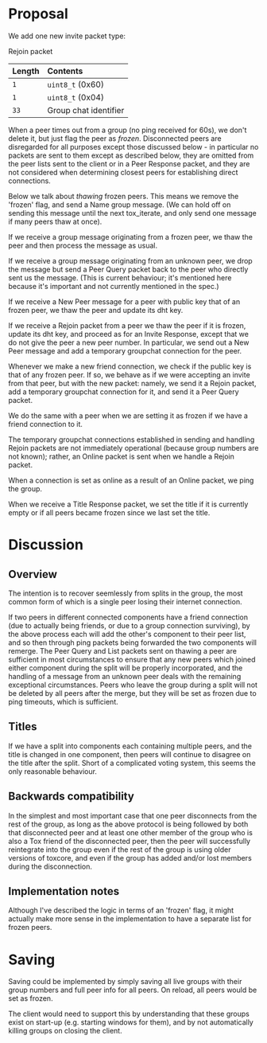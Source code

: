 # Proposal
We add one new invite packet type:

Rejoin packet

| Length | Contents                        |
|:-------|:--------------------------------|
| `1`    | `uint8_t` (0x60)                |
| `1`    | `uint8_t` (0x04)                |
| `33`   | Group chat identifier           |


When a peer times out from a group (no ping received for 60s), we don't delete 
it, but just flag the peer as _frozen_. Disconnected peers are disregarded for 
all purposes except those discussed below - in particular no packets are sent 
to them except as described below, they are omitted from the peer lists sent 
to the client or in a Peer Response packet, and they are not considered when 
determining closest peers for establishing direct connections.

Below we talk about _thawing_ frozen peers. This means we remove the
'frozen' flag, and send a Name group message. (We can hold off on sending
this message until the next tox\_iterate, and only send one message if many
peers thaw at once).

If we receive a group message originating from a frozen peer, we thaw the
peer and then process the message as usual.

If we receive a group message originating from an unknown peer, we drop the
message but send a Peer Query packet back to the peer who directly sent us the
message. (This is current behaviour; it's mentioned here because it's important
and not currently mentioned in the spec.)

If we receive a New Peer message for a peer with public key that of an
frozen peer, we thaw the peer and update its dht key.

If we receive a Rejoin packet from a peer we thaw the peer if it is frozen,
update its dht key, and proceed as for an Invite Response, except that we do
not give the peer a new peer number. In particular, we send out a New Peer
message and add a temporary groupchat connection for the peer.

Whenever we make a new friend connection, we check if the public key is that 
of any frozen peer. If so, we behave as if we were accepting an invite from
that peer, but with the new packet: namely, we send it a Rejoin packet, add a
temporary groupchat connection for it, and send it a Peer Query packet.

We do the same with a peer when we are setting it as frozen if we have a
friend connection to it.

The temporary groupchat connections established in sending and handling Rejoin
packets are not immediately operational (because group numbers are not known);
rather, an Online packet is sent when we handle a Rejoin packet.

When a connection is set as online as a result of an Online packet, we ping
the group.

When we receive a Title Response packet, we set the title if it is currently
empty or if all peers became frozen since we last set the title.

# Discussion
## Overview
The intention is to recover seemlessly from splits in the group, the most 
common form of which is a single peer losing their internet connection.

If two peers in different connected components have a friend connection (due 
to actually being friends, or due to a group connection surviving), by the 
above process each will add the other's component to their peer list, and so 
then through ping packets being forwarded the two components will remerge. The 
Peer Query and List packets sent on thawing a peer are sufficient in
most circumstances to ensure that any new peers which joined either component
during the split will be properly incorporated, and the handling of a message
from an unknown peer deals with the remaining exceptional circumstances. Peers
who leave the group during a split will not be deleted by all peers after the
merge, but they will be set as frozen due to ping timeouts, which is
sufficient.

## Titles
If we have a split into components each containing multiple peers, and the
title is changed in one component, then peers will continue to disagree on the
title after the split. Short of a complicated voting system, this seems the
only reasonable behaviour.

## Backwards compatibility
In the simplest and most important case that one peer disconnects from the
rest of the group, as long as the above protocol is being followed by both
that disconnected peer and at least one other member of the group who is also
a Tox friend of the disconnected peer, then the peer will successfully
reintegrate into the group even if the rest of the group is using older
versions of toxcore, and even if the group has added and/or lost members
during the disconnection.

## Implementation notes
Although I've described the logic in terms of an 'frozen' flag, it might 
actually make more sense in the implementation to have a separate list for 
frozen peers.

# Saving
Saving could be implemented by simply saving all live groups with their group
numbers and full peer info for all peers. On reload, all peers would be set as
frozen.

The client would need to support this by understanding that these groups exist
on start-up (e.g. starting windows for them), and by not automatically killing
groups on closing the client.
